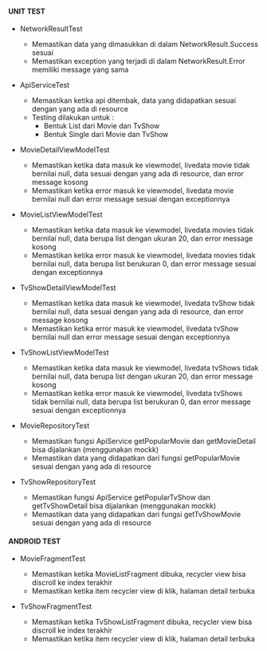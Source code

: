 #### UNIT TEST

- NetworkResultTest
  - Memastikan data yang dimasukkan di dalam NetworkResult.Success sesuai
  - Memastikan exception yang terjadi di dalam NetworkResult.Error memiliki message yang sama
- ApiServiceTest
  - Memastikan ketika api ditembak, data yang didapatkan sesuai dengan yang ada di resource
  - Testing dilakukan untuk :
    - Bentuk List dari Movie dan TvShow
    - Bentuk Single dari Movie dan TvShow
- MovieDetailViewModelTest
   - Memastikan ketika data masuk ke viewmodel, livedata movie tidak bernilai null, data sesuai dengan yang ada di resource, dan error message kosong
   - Memastikan ketika error masuk ke viewmodel, livedata movie bernilai null dan error message sesuai dengan exceptionnya
- MovieListViewModelTest
   - Memastikan ketika data masuk ke viewmodel, livedata movies tidak bernilai null, data berupa list dengan ukuran 20, dan error message kosong
   - Memastikan ketika error masuk ke viewmodel, livedata movies tidak bernilai null, data berupa list berukuran 0, dan error message sesuai dengan exceptionnya
- TvShowDetailViewModelTest
   - Memastikan ketika data masuk ke viewmodel, livedata tvShow tidak bernilai null, data sesuai dengan yang ada di resource, dan error message kosong
   - Memastikan ketika error masuk ke viewmodel, livedata tvShow bernilai null dan error message sesuai dengan exceptionnya
- TvShowListViewModelTest
   - Memastikan ketika data masuk ke viewmodel, livedata tvShows tidak bernilai null, data berupa list dengan ukuran 20, dan error message kosong
   - Memastikan ketika error masuk ke viewmodel, livedata tvShows tidak bernilai null, data berupa list berukuran 0, dan error message sesuai dengan exceptionnya
- MovieRepositoryTest
  - Memastikan fungsi ApiService getPopularMovie dan getMovieDetail bisa dijalankan (menggunakan mockk)
  - Memastikan data yang didapatkan dari fungsi getPopularMovie sesuai dengan yang ada di resource

- TvShowRepositoryTest
  - Memastikan fungsi ApiService getPopularTvShow dan getTvShowDetail bisa dijalankan (menggunakan mockk)
  - Memastikan data yang didapatkan dari fungsi getTvShowMovie sesuai dengan yang ada di resource

#### ANDROID TEST

- MovieFragmentTest
  - Memastikan ketika MovieListFragment dibuka, recycler view bisa discroll ke index terakhir
  - Memastikan ketika item recycler view di klik, halaman detail terbuka

- TvShowFragmentTest
  - Memastikan ketika TvShowListFragment dibuka, recycler view bisa discroll ke index terakhir
  - Memastikan ketika item recycler view di klik, halaman detail terbuka